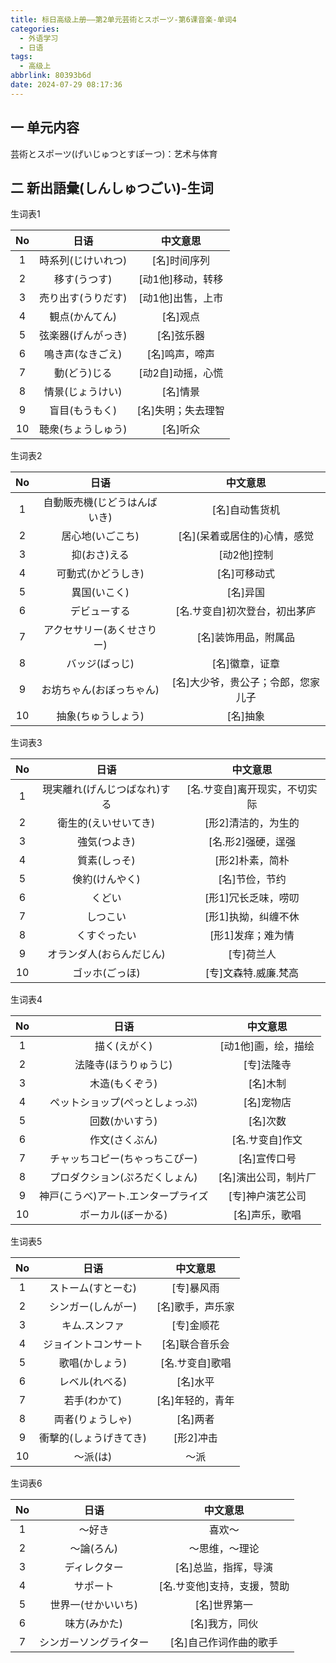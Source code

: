 ```yaml
---
title: 标日高级上册——第2单元芸術とスポーツ-第6课音楽-单词4
categories:
  - 外语学习
  - 日语
tags:
  - 高级上
abbrlink: 80393b6d
date: 2024-07-29 08:17:36
---
```

## 一 单元内容

芸術とスポーツ(げいじゅつとすぽーつ)：艺术与体育

<!--more-->

## 二 新出語彙(しんしゅつごい)-生词

生词表1

|  No  |        日语        |      中文意思      |
| :--: | :----------------: | :----------------: |
|  1   | 時系列(じけいれつ) |    [名]时间序列    |
|  2   |    移す(うつす)    | [动1他]移动，转移  |
|  3   | 売り出す(うりだす) | [动1他]出售，上市  |
|  4   |   観点(かんてん)   |      [名]观点      |
|  5   | 弦楽器(げんがっき) |     [名]弦乐器     |
|  6   |  鳴き声(なきごえ)  |   [名]鸣声，啼声   |
|  7   |    動(どう)じる    | [动2自]动摇，心慌  |
|  8   |  情景(じょうけい)  |      [名]情景      |
|  9   |   盲目(もうもく)   | [名]失明；失去理智 |
|  10  | 聴衆(ちょうしゅう) |      [名]听众      |

生词表2

|  No  |             日语             |              中文意思              |
| :--: | :--------------------------: | :--------------------------------: |
|  1   | 自動販売機(じどうはんばいき) |           [名]自动售货机           |
|  2   |       居心地(いごこち)       |   [名]\(呆着或居住的)心情，感觉    |
|  3   |         抑(おさ)える         |            [动2他]控制             |
|  4   |      可動式(かどうしき)      |            [名]可移动式            |
|  5   |         異国(いこく)         |              [名]异国              |
|  6   |         デビューする         |   [名.サ变自]初次登台，初出茅庐    |
|  7   |  アクセサリー(あくせさりー)  |        [名]装饰用品，附属品        |
|  8   |        バッジ(ばっじ)        |           [名]徽章，证章           |
|  9   |   お坊ちゃん(おぼっちゃん)   | [名]大少爷，贵公子；令郎，您家儿子 |
|  10  |      抽象(ちゅうしょう)      |              [名]抽象              |

生词表3

|  No  |             日语             |           中文意思            |
| :--: | :--------------------------: | :---------------------------: |
|  1   | 現実離れ(げんじつばなれ)する | [名.サ变自]离开现实，不切实际 |
|  2   |     衛生的(えいせいてき)     |      [形2]清洁的，为生的      |
|  3   |         強気(つよき)         |      [名.形2]强硬，逞强       |
|  4   |         質素(しっそ)         |        [形2]朴素，简朴        |
|  5   |        倹約(けんやく)        |        [名]节俭，节约         |
|  6   |            くどい            |      [形1]冗长乏味，唠叨      |
|  7   |           しつこい           |      [形1]执拗，纠缠不休      |
|  8   |         くすぐったい         |       [形1]发痒；难为情       |
|  9   |   オランダ人(おらんだじん)   |          [专]荷兰人           |
|  10  |        ゴッホ(ごっほ)        |     [专]文森特.威廉.梵高      |

生词表4

|  No  |                日语                 |       中文意思       |
| :--: | :---------------------------------: | :------------------: |
|  1   |            描く(えがく)             | [动1他]画，绘，描绘  |
|  2   |        法隆寺(ほうりゅうじ)         |      [专]法隆寺      |
|  3   |           木造(もくぞう)            |       [名]木制       |
|  4   |   ペットショップ(ぺっとしょっぷ)    |      [名]宠物店      |
|  5   |           回数(かいすう)            |       [名]次数       |
|  6   |           作文(さくぶん)            |   [名.サ变自]作文    |
|  7   |   チャッちコピー(ちゃっちこぴー)    |     [名]宣传口号     |
|  8   |   プロダクション(ぷろだくしょん)    | [名]演出公司，制片厂 |
|  9   | 神戸(こうべ)アート.エンタープライズ |   [专]神户演艺公司   |
|  10  |         ボーカル(ぼーかる)          |    [名]声乐，歌唱    |

生词表5

|  No  |          日语          |     中文意思     |
| :--: | :--------------------: | :--------------: |
|  1   |   ストーム(すとーむ)   |    [专]暴风雨    |
|  2   |   シンガー(しんがー)   | [名]歌手，声乐家 |
|  3   |     キム.スンファ      |    [专]金顺花    |
|  4   |  ジョイントコンサート  |  [名]联合音乐会  |
|  5   |     歌唱(かしょう)     | [名.サ变自]歌唱  |
|  6   |     レベル(れべる)     |     [名]水平     |
|  7   |      若手(わかて)      | [名]年轻的，青年 |
|  8   |    両者(りょうしゃ)    |     [名]两者     |
|  9   | 衝撃的(しょうげきてき) |    [形2]冲击     |
|  10  |        ～派(は)        |       ～派       |

生词表6

|  No  |          日语          |          中文意思           |
| :--: | :--------------------: | :-------------------------: |
|  1   |         ～好き         |           喜欢～            |
|  2   |       ～論(ろん)       |       ～思维，～理论        |
|  3   |      ディレクター      |    [名]总监，指挥，导演     |
|  4   |        サポート        | [名.サ变他]支持，支援，赞助 |
|  5   |   世界一(せかいいち)   |        [名]世界第一         |
|  6   |      味方(みかた)      |       [名]我方，同伙        |
|  7   | シンガーソングライター |   [名]自己作词作曲的歌手    |

